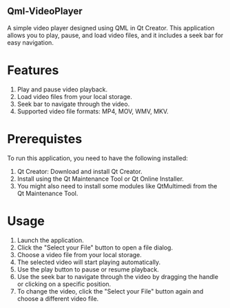 ## Qml-VideoPlayer

A simple video player designed using QML in Qt Creator. This application allows you to play, pause, and load video files, and it includes a seek bar for easy navigation.

# Features
1) Play and pause video playback.
2) Load video files from your local storage.
3) Seek bar to navigate through the video.
4) Supported video file formats: MP4, MOV, WMV, MKV.

# Prerequistes 
To run this application, you need to have the following installed:
1) Qt Creator: Download and install Qt Creator.
2) Install using the Qt Maintenance Tool or Qt Online Installer.
3) You might also need to install some modules like QtMultimedi from the Qt Maintenance Tool.

# Usage
1) Launch the application.
2) Click the "Select your File" button to open a file dialog.
3) Choose a video file from your local storage.
4) The selected video will start playing automatically.
5) Use the play button to pause or resume playback.
6) Use the seek bar to navigate through the video by dragging the handle or clicking on a specific position.
7) To change the video, click the "Select your File" button again and choose a different video file.
